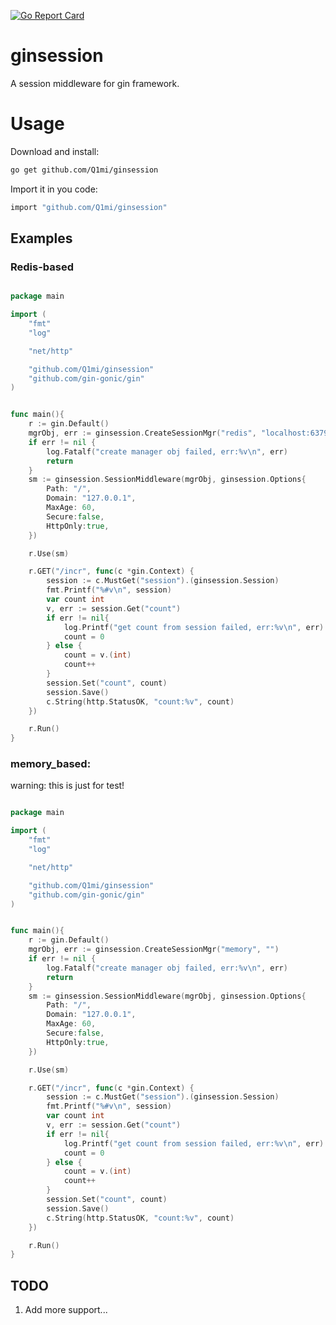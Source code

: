 [![Go Report Card](https://goreportcard.com/badge/github.com/Q1mi/gin-session)](https://goreportcard.com/report/github.com/Q1mi/gin-session)

# ginsession
A session middleware for gin framework.


# Usage

Download and install:
```bash
go get github.com/Q1mi/ginsession
```

Import it in you code:

```bash
import "github.com/Q1mi/ginsession"
```

## Examples


### Redis-based

```go

package main

import (
	"fmt"
	"log"

	"net/http"

	"github.com/Q1mi/ginsession"
	"github.com/gin-gonic/gin"
)


func main(){
	r := gin.Default()
	mgrObj, err := ginsession.CreateSessionMgr("redis", "localhost:6379")
	if err != nil {
		log.Fatalf("create manager obj failed, err:%v\n", err)
		return
	}
	sm := ginsession.SessionMiddleware(mgrObj, ginsession.Options{
		Path: "/",
		Domain: "127.0.0.1",
		MaxAge: 60,
		Secure:false,
		HttpOnly:true,
	})

	r.Use(sm)

	r.GET("/incr", func(c *gin.Context) {
		session := c.MustGet("session").(ginsession.Session)
		fmt.Printf("%#v\n", session)
		var count int
		v, err := session.Get("count")
		if err != nil{
			log.Printf("get count from session failed, err:%v\n", err)
			count = 0
		} else {
			count = v.(int)
			count++
		}
		session.Set("count", count)
		session.Save()
		c.String(http.StatusOK, "count:%v", count)
	})

	r.Run()
}
```

### memory_based:

warning: this is just for test!

```go

package main

import (
	"fmt"
	"log"

	"net/http"

	"github.com/Q1mi/ginsession"
	"github.com/gin-gonic/gin"
)


func main(){
	r := gin.Default()
	mgrObj, err := ginsession.CreateSessionMgr("memory", "")
	if err != nil {
		log.Fatalf("create manager obj failed, err:%v\n", err)
		return
	}
	sm := ginsession.SessionMiddleware(mgrObj, ginsession.Options{
		Path: "/",
		Domain: "127.0.0.1",
		MaxAge: 60,
		Secure:false,
		HttpOnly:true,
	})

	r.Use(sm)

	r.GET("/incr", func(c *gin.Context) {
		session := c.MustGet("session").(ginsession.Session)
		fmt.Printf("%#v\n", session)
		var count int
		v, err := session.Get("count")
		if err != nil{
			log.Printf("get count from session failed, err:%v\n", err)
			count = 0
		} else {
			count = v.(int)
			count++
		}
		session.Set("count", count)
		session.Save()
		c.String(http.StatusOK, "count:%v", count)
	})

	r.Run()
}
```

## TODO

1. Add more support...
